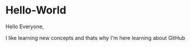 # Hello-World
Hello Everyone,

I like learning new concepts and thats why I'm here learning about GitHub


 
